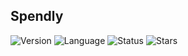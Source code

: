 ## Spendly

![Version](https://img.shields.io/badge/version-1.0.0-blue) ![Language](https://img.shields.io/badge/language-Python-yellow) ![Status](https://img.shields.io/badge/status-Completed-green)
![Stars](https://img.shields.io/github/stars/Luis3Fernando/Spendly?style=social)
